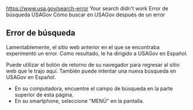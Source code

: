 

https://www.usa.gov/search-error
Your search didn't work
Error de búsqueda USAGov
Cómo buscar en USAGov después de un error

Error de búsqueda
------------------

Lamentablemente, el sitio web anterior en el que se encontraba experimentó un error. Como resultado, le ha dirigido a USAGov en Español.

Puede utilizar el botón de retorno de su navegador para regresar al sitio web que le trajo aquí. También puede intentar una nueva búsqueda en USAGov en Español.

* En su computadora, encuentre el campo de búsqueda en la parte superior de esta página.
* En su smartphone, seleccione "MENÚ" en la pantalla.
